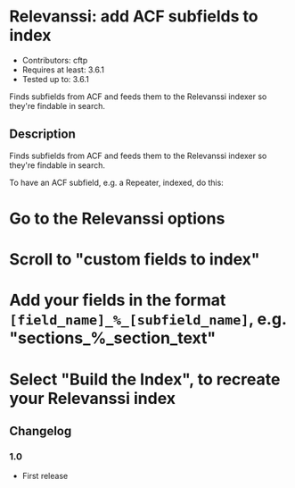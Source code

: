 # Relevanssi: add ACF subfields to index

* Contributors: cftp
* Requires at least: 3.6.1
* Tested up to: 3.6.1

Finds subfields from ACF and feeds them to the Relevanssi indexer so they're findable in search.

## Description

Finds subfields from ACF and feeds them to the Relevanssi indexer so they're findable in search.

To have an ACF subfield, e.g. a Repeater, indexed, do this:

# Go to the Relevanssi options
# Scroll to "custom fields to index"
# Add your fields in the format `[field_name]_%_[subfield_name]`, e.g. "sections_%_section_text"
# Select "Build the Index", to recreate your Relevanssi index

## Changelog

### 1.0 
* First release

